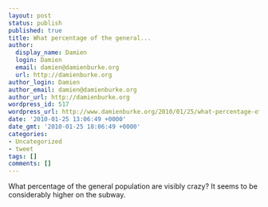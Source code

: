 ```yaml
---
layout: post
status: publish
published: true
title: What percentage of the general...
author:
  display_name: Damien
  login: Damien
  email: damien@damienburke.org
  url: http://damienburke.org
author_login: Damien
author_email: damien@damienburke.org
author_url: http://damienburke.org
wordpress_id: 517
wordpress_url: http://www.damienburke.org/2010/01/25/what-percentage-of-the-general/
date: '2010-01-25 13:06:49 +0000'
date_gmt: '2010-01-25 18:06:49 +0000'
categories:
- Uncategorized
- tweet
tags: []
comments: []
---
```

<p>What percentage of the general population are visibly crazy? It seems to be considerably higher on the subway.</p>
